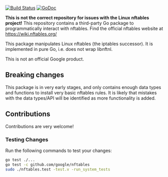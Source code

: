 [![Build Status](https://travis-ci.org/google/nftables.svg?branch=master)](https://travis-ci.org/google/nftables)
[![GoDoc](https://godoc.org/github.com/google/nftables?status.svg)](https://godoc.org/github.com/google/nftables)

**This is not the correct repository for issues with the Linux nftables
project!** This repository contains a third-party Go package to programmatically
interact with nftables. Find the official nftables website at
https://wiki.nftables.org/

This package manipulates Linux nftables (the iptables successor). It is
implemented in pure Go, i.e. does not wrap libnftnl.

This is not an official Google product.

## Breaking changes

This package is in very early stages, and only contains enough data types and
functions to install very basic nftables rules. It is likely that mistakes with
the data types/API will be identified as more functionality is added.

## Contributions

Contributions are very welcome!

### Testing Changes

Run the following commands to test your changes:

```bash
go test ./...
go test -c github.com/google/nftables
sudo ./nftables.test -test.v -run_system_tests
```
